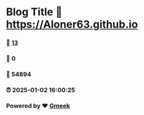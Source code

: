 # Blog Title :link: https://Aloner63.github.io 
### :page_facing_up: [13](https://Aloner63.github.io/tag.html) 
### :speech_balloon: 0 
### :hibiscus: 54894 
### :alarm_clock: 2025-01-02 16:00:25 
### Powered by :heart: [Gmeek](https://github.com/Meekdai/Gmeek)
